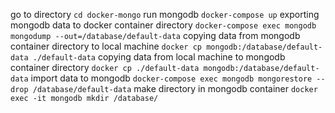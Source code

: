 go to directory `cd docker-mongo`
run mongodb `docker-compose up`
exporting mongodb data to docker container directory `docker-compose exec mongodb mongodump --out=/database/default-data`
copying data from mongodb container directory to local machine `docker cp mongodb:/database/default-data ./default-data`
copying data from local machine to mongodb container directory `docker cp ./default-data mongodb:/database/default-data`
import data to mongodb `docker-compose exec mongodb mongorestore --drop /database/default-data`
make directory in mongodb container `docker exec -it mongodb mkdir /database/`
